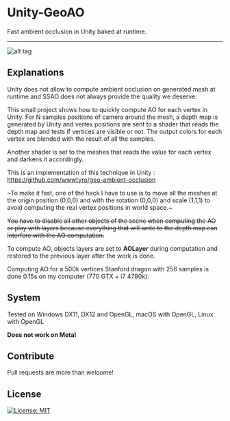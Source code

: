 # Unity-GeoAO
Fast ambient occlusion in Unity baked at runtime.

----

![alt tag](http://i.imgur.com/c1JhyMj.png)

## Explanations

Unity does not allow to compute ambient occlusion on generated mesh at runtime and SSAO does not always provide the quality we deserve.

This small project shows how to quickly compute AO for each vertex in Unity. For N samples positions of camera around the mesh, a depth map is generated by Unity and vertex positions are sent to a shader that reads the depth map and tests if vertices are visible or not. The output colors for each vertex are blended with the result of all the samples.

Another shader is set to the meshes that reads the value for each vertex and darkens it accordingly.

This is an implementation of this technique in Unity : https://github.com/wwwtyro/geo-ambient-occlusion

~To make it fast, one of the hack I have to use is to move all the meshes at the origin position (0,0,0) and with the rotation (0,0,0) and scale (1,1,1) to avoid computing the real vertex positions in world space.~

~~You have to disable all other objects of the scene when computing the AO or play with layers because everything that will write to the depth map can interfere with the AO computation.~~

To compute AO, objects layers are set to __AOLayer__ during computation and restored to the previous layer after the work is done.

Computing AO for a 500k vertices Stanford dragon with 256 samples is done 0.15s on my computer (770 GTX + i7 4790k).

## System

Tested on Windows DX11, DX12 and OpenGL, macOS with OpenGL, Linux with OpenGL

__Does not work on Metal__ 


## Contribute

Pull requests are more than welcome!

## License


[![License: MIT](https://img.shields.io/badge/License-MIT-yellow.svg)](https://opensource.org/licenses/MIT)
